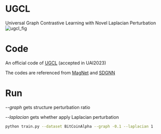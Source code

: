# UGCL 
Universal Graph Contrastive Learning with Novel Laplacian Perturbation
![ugcl_fig](https://github.com/twko05/UGCL/assets/80378163/c90b05b9-2780-467a-aae5-2a48f4305428)


# Code
An official code of [UGCL](https://github.com/twko05/UGCL/files/11755605/UGCL.pdf) (accepted in UAI2023)


The codes are referenced from [MagNet](https://github.com/matthew-hirn/magnet) and [SDGNN](https://github.com/huangjunjie-cs/SiGAT/tree/master)
# Run
*--graph* gets structure perturbation ratio

*--laplacian* gets whether apply Laplacian perturbation

```Bash
python train.py --dataset BitCoinAlpha --graph -0.1 --laplacian 1
```

